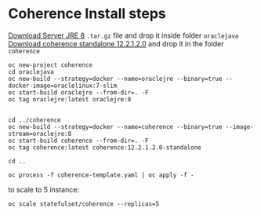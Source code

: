 # Coherence Install steps

[Download Server JRE 8](http://www.oracle.com/technetwork/java/javase/downloads/server-jre8-downloads-2133154.html) `.tar.gz` file and drop it inside folder `oraclejava`
[Download coherence standalone 12.2.1.2.0](http://www.oracle.com/technetwork/middleware/coherence/downloads/index.html) and drop it in the folder `coherence`

```
oc new-project coherence
cd oraclejava
oc new-build --strategy=docker --name=oraclejre --binary=true --docker-image=oraclelinux:7-slim
oc start-build oraclejre --from-dir=. -F
oc tag oraclejre:latest oraclejre:8


cd ../coherence
oc new-build --strategy=docker --name=coherence --binary=true --image-stream=oraclejre:8
oc start-build coherence --from-dir=. -F
oc tag coherence:latest coherence:12.2.1.2.0-standalone

cd ..

oc process -f coherence-template.yaml | oc apply -f -
```
to scale to 5 instance:
```
oc scale statefulset/coherence --replicas=5
```